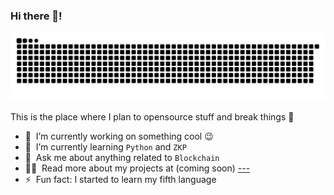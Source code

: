 ### Hi there 👋!
<picture>
  <source media="(prefers-color-scheme: dark)" srcset="https://raw.githubusercontent.com/DevJayson/DevJayson/output/github-contribution-grid-snake-dark.svg">
  <source media="(prefers-color-scheme: light)" srcset="https://raw.githubusercontent.com/DevJayson/DevJayson/output/github-contribution-grid-snake.svg">
  <img alt="github contribution grid snake animation" src="https://raw.githubusercontent.com/DevJayson/DevJayson/output/github-contribution-grid-snake.svg">
</picture>

This is the place where I plan to opensource stuff and break things :rofl:


- 🔭 &nbsp;I’m currently working on something cool :wink:
- 🌱 &nbsp;I’m currently learning `Python` and `ZKP`
- 💬 &nbsp;Ask me about anything related to `Blockchain`
- 👨‍💻 &nbsp;Read more about my projects at (coming soon) [---](https://github.com)
- ⚡ &nbsp;Fun fact: I started to learn my fifth language
